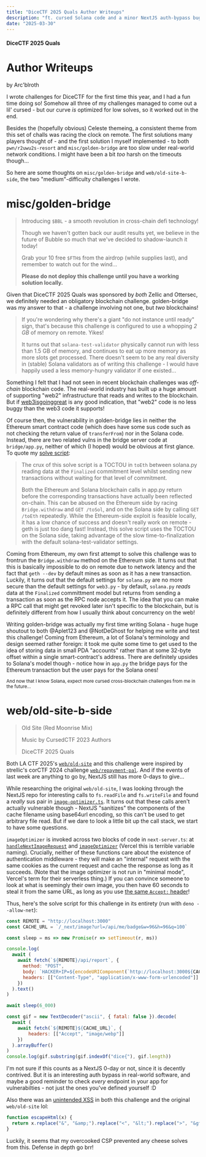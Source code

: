```yaml
---
title: "DiceCTF 2025 Quals Author Writeups"
description: "ft. cursed Solana code and a minor NextJS auth-bypass bug"
date: "2025-03-30"
---
```


#### DiceCTF 2025 Quals
# Author Writeups
by Arc'blroth

I wrote challenges for DiceCTF for the first time this year, and I had a fun time doing so!
Somehow all three of my challenges managed to come out a lil' cursed - but our curve _is_ optimized for low solves, so it worked out in the end.

Besides the (hopefully obvious) Celeste themeing, a consistent theme from this set of challs was racing the clock on remote. The first solutions
many players thought of - and the first solution I myself implemented - to both `pwn/r2uwu2s-resort` and `misc/golden-bridge` are too slow under
real-world network conditions. I might have been a bit _too_ harsh on the timeouts though...

So here are some thoughts on `misc/golden-bridge` and `web/old-site-b-side`, the two "medium"-difficulty challenges I wrote.

# misc/golden-bridge

> Introducing `$BBL` - a smooth revolution in cross-chain defi technology!
>
> Though we haven't gotten back our audit results yet, we believe in the future of Bubble so much that we've decided to shadow-launch it today!
>
> Grab your 10 free `$FTH`s from the airdrop (while supplies last), and remember to watch out for the wind...
>
> **Please do not deploy this challenge until you have a working solution locally.**

Given that DiceCTF 2025 Quals was sponsored by _both_ Zellic and Ottersec, we definitely needed an obligatory blockchain challenge.
golden-bridge was my answer to that - a challenge involving not one, but _two_ blockchains!

> If you're wondering why there's a giant "do not instance until ready" sign, that's because this
> challenge is configured to use a whopping _2 GB_ of memory on remote. Yikes!
>
> It turns out that `solana-test-validator` physically cannot run with less than 1.5 GB of memory,
> and continues to eat up more memory as more slots get processed. There doesn't seem to be any
> real diversity in (stable) Solana validators as of writing this challenge - I would have happily
> used a less memory-hungry validator if one existed...

Something I felt that I had not seen in recent blockchain challenges was _off-chain_ blockchain code. The real-world industry has built
up a huge amount of supporting "web2" infrastructure that reads and writes to the blockchain. But if [web3isgoinggreat](https://www.web3isgoinggreat.com/)
is any good indication, that "web2" code is no less buggy than the web3 code it supports!

Of course then, the vulnerability in golden-bridge lies in neither the Ethereum smart contract code (which does have some sus code such as not checking
the return value of `transferFrom`) nor in the Solana code. Instead, there are two related vulns in the bridge server code at `bridge/app.py`,
neither of which (I hoped) would be obvious at first glance. To quote my [solve script](https://github.com/dicegang/dicectf-quals-2025-challenges/blob/main/misc/golden-bridge/solve/solve.py):

> The crux of this solve script is a TOCTOU in `toEth` between solana.py reading data at
> the `Finalized` commitment level whilst sending new transactions without waiting for
> that level of commitment.
>
> Both the Ethereum and Solana blockchain calls in app.py return before the corresponding
> transactions have actually been reflected on-chain. This can be abused on the Ethereum
> side by racing `Bridge.withdraw` and `GET /toSol`, and on the Solana side by calling
> `GET /toEth` repeatedly. While the Ethereum-side exploit is feasible locally, it has a
> low chance of success and doesn't really work on remote - geth is just too dang fast!
> Instead, this solve script uses the TOCTOU on the Solana side, taking advantage of the
> slow time-to-finalization with the default solana-test-validator settings.

Coming from Ethereum, my own first attempt to solve this challenge was to frontrun the `Bridge.withdraw` method on the Ethereum side.
It turns out that this is basically impossible to do on remote due to network latency and the fact that `geth --dev` by default mines
as soon as it has a new transaction. Luckily, it turns out that the default settings for `solana.py` are no more secure than the default
settings for `web3.py` - by default, `solana.py` _reads_ data at the `Finalized` committment model but returns from sending a transaction
as soon as the RPC node accepts it. The idea that you can make a RPC call that might get revoked later isn't specific to the blockchain,
but is definitely different from how I usually think about concurrency on the web!

Writing golden-bridge was actually my first time writing Solana - huge huge shoutout to both @Aplet123 and @NotDeGhost for
helping me write and test this challenge! Coming from Ethereum, a lot of Solana's terminology and design seemed rather foreign:
it took me quite some time to get used to the idea of storing data in small PDA "accounts" rather than at some 32-byte offset 
within a single smart-contract's address. There are definitely upsides to Solana's model though - notice how in `app.py` the
bridge pays for the Ethereum transaction but the user pays for the Solana ones!

<small>And now that I know Solana, expect more cursed cross-blockchain challenges from me in the future...</small>

# web/old-site-b-side

> Old Site (Red Moonrise Mix)
>
> Music by CursedCTF 2023 Authors
>
> DiceCTF 2025 Quals

Both LA CTF 2025's [`web/old-site`](https://github.com/uclaacm/lactf-archive/tree/main/2025/web/old-site) and this challenge were inspired by strellic's corCTF 2024 challenge [`web/repayment-pal`](https://github.com/Crusaders-of-Rust/corctf-2024-public-challenge-repo/tree/master/web/repayment-pal). And if the events of last week are anything to go by, NextJS still has more 0-days to give...

While researching the original `web/old-site`, I was looking through the NextJS repo for interesting calls to `fs.readFile` and `fs.writeFile` and found a _really_ sus pair
in [`image-optimizer.ts`](https://github.com/vercel/next.js/blob/9a1cd356dbafbfcf23d1b9ec05f772f766d05580/packages/next/src/server/image-optimizer.ts#L328). It turns out
that these calls aren't actually vulnerable though - NextJS "sanitizes" the components of the cache filename using base64url encoding, so this can't be used to get
arbitrary file read. But if we dare to look a little bit up the call stack, we start to have some questions.

`imageOptimizer` is invoked across two blocks of code in `next-server.ts`: at [`handleNextImageRequest`](https://github.com/vercel/next.js/blob/9a1cd356dbafbfcf23d1b9ec05f772f766d05580/packages/next/src/server/next-server.ts#L812) and [`imageOptimizer`](https://github.com/vercel/next.js/blob/9a1cd356dbafbfcf23d1b9ec05f772f766d05580/packages/next/src/server/next-server.ts#L591) (Vercel this is terrible variable naming). Crucially, neither of these functions care about the existence
of authentication middleware - they will make an "internal" request with the same cookies as the current request and cache the response as long as it
succeeds. (Note that the image optimizer is not run in "minimal mode", Vercel's term for their serverless thing.) If you can convince someone to look
at what is seemingly their own image, you then have 60 seconds to steal it from the same URL, as long as you use [the same `Accept:` header](https://github.com/vercel/next.js/blob/9a1cd356dbafbfcf23d1b9ec05f772f766d05580/packages/next/src/server/image-optimizer.ts#L277)!

Thus, here's the solve script for this challenge in its entirety (run with `deno --allow-net`):

```js
const REMOTE = "http://localhost:3000"
const CACHE_URL = `/_next/image?url=/api/me/badge&w=96&h=96&q=100`

const sleep = ms => new Promise(r => setTimeout(r, ms))

console.log(
  await (
    await fetch(`${REMOTE}/api/report`, {
      method: "POST",
      body: `HACKER+IP=${encodeURIComponent(`http://localhost:3000${CACHE_URL}`)}`,
      headers: [["Content-Type", "application/x-www-form-urlencoded"]]
    })
  ).text()
)

await sleep(6_000)

const gif = new TextDecoder("ascii", { fatal: false }).decode(
  await (
    await fetch(`${REMOTE}${CACHE_URL}`, {
        headers: [["Accept", "image/webp"]]
    })
  ).arrayBuffer()
)
console.log(gif.substring(gif.indexOf("dice{"), gif.length))
```

I'm not sure if this counts as a NextJS 0-day or not, since it is decently contrived.
But it is an interesting auth bypass in real-world software, and maybe a good reminder to check _every_ endpoint in your app for vulnerabilties - not just the ones you've defined yourself :D

Also there was an [unintended XSS](https://github.com/dicegang/dicectf-quals-2025-challenges/blob/main/web/old-site-b-side/utils.mjs#L2) in both this challenge and the original `web/old-site` lol:

```js
function escapeHtml(x) {
  return x.replace("&", "&amp;").replace("<", "&lt;").replace(">", "&gt;")
}
```

Luckily, it seems that my overcooked CSP prevented any cheese solves from this. Defense in depth go brr!
